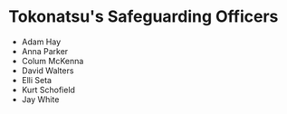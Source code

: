 # Tokonatsu's Safeguarding Officers

* Adam Hay
* Anna Parker
* Colum McKenna
* David Walters
* Elli Seta
* Kurt Schofield
* Jay White